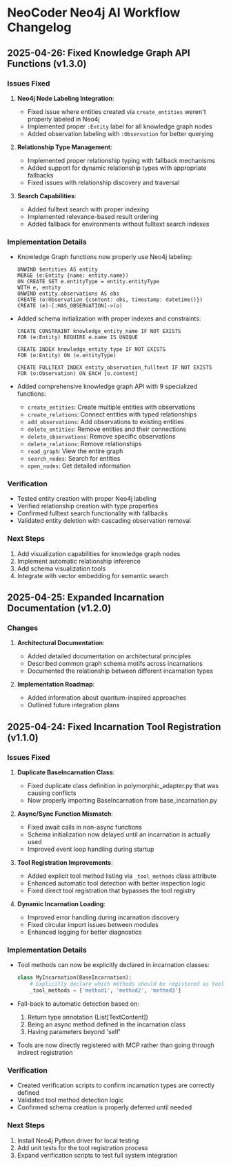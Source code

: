 # NeoCoder Neo4j AI Workflow Changelog

## 2025-04-26: Fixed Knowledge Graph API Functions (v1.3.0)

### Issues Fixed

1. **Neo4j Node Labeling Integration**:
   - Fixed issue where entities created via `create_entities` weren't properly labeled in Neo4j
   - Implemented proper `:Entity` label for all knowledge graph nodes
   - Added observation labeling with `:Observation` for better querying

2. **Relationship Type Management**:
   - Implemented proper relationship typing with fallback mechanisms
   - Added support for dynamic relationship types with appropriate fallbacks
   - Fixed issues with relationship discovery and traversal

3. **Search Capabilities**:
   - Added fulltext search with proper indexing
   - Implemented relevance-based result ordering
   - Added fallback for environments without fulltext search indexes

### Implementation Details

- Knowledge Graph functions now properly use Neo4j labeling:
  ```cypher
  UNWIND $entities AS entity
  MERGE (e:Entity {name: entity.name})
  ON CREATE SET e.entityType = entity.entityType
  WITH e, entity
  UNWIND entity.observations AS obs
  CREATE (o:Observation {content: obs, timestamp: datetime()})
  CREATE (e)-[:HAS_OBSERVATION]->(o)
  ```

- Added schema initialization with proper indexes and constraints:
  ```cypher
  CREATE CONSTRAINT knowledge_entity_name IF NOT EXISTS 
  FOR (e:Entity) REQUIRE e.name IS UNIQUE

  CREATE INDEX knowledge_entity_type IF NOT EXISTS 
  FOR (e:Entity) ON (e.entityType)

  CREATE FULLTEXT INDEX entity_observation_fulltext IF NOT EXISTS 
  FOR (o:Observation) ON EACH [o.content]
  ```

- Added comprehensive knowledge graph API with 9 specialized functions:
  - `create_entities`: Create multiple entities with observations
  - `create_relations`: Connect entities with typed relationships
  - `add_observations`: Add observations to existing entities
  - `delete_entities`: Remove entities and their connections
  - `delete_observations`: Remove specific observations
  - `delete_relations`: Remove relationships
  - `read_graph`: View the entire graph
  - `search_nodes`: Search for entities
  - `open_nodes`: Get detailed information

### Verification

- Tested entity creation with proper Neo4j labeling
- Verified relationship creation with type properties
- Confirmed fulltext search functionality with fallbacks
- Validated entity deletion with cascading observation removal

### Next Steps

1. Add visualization capabilities for knowledge graph nodes
2. Implement automatic relationship inference
3. Add schema visualization tools
4. Integrate with vector embedding for semantic search

## 2025-04-25: Expanded Incarnation Documentation (v1.2.0)

### Changes

1. **Architectural Documentation**:
   - Added detailed documentation on architectural principles
   - Described common graph schema motifs across incarnations
   - Documented the relationship between different incarnation types

2. **Implementation Roadmap**:
   - Added information about quantum-inspired approaches
   - Outlined future integration plans

## 2025-04-24: Fixed Incarnation Tool Registration (v1.1.0)

### Issues Fixed

1. **Duplicate BaseIncarnation Class**: 
   - Fixed duplicate class definition in polymorphic_adapter.py that was causing conflicts
   - Now properly importing BaseIncarnation from base_incarnation.py

2. **Async/Sync Function Mismatch**:
   - Fixed await calls in non-async functions
   - Schema initialization now delayed until an incarnation is actually used
   - Improved event loop handling during startup

3. **Tool Registration Improvements**:
   - Added explicit tool method listing via `_tool_methods` class attribute 
   - Enhanced automatic tool detection with better inspection logic
   - Fixed direct tool registration that bypasses the tool registry

4. **Dynamic Incarnation Loading**:
   - Improved error handling during incarnation discovery
   - Fixed circular import issues between modules
   - Enhanced logging for better diagnostics

### Implementation Details

- Tool methods can now be explicitly declared in incarnation classes:
  ```python
  class MyIncarnation(BaseIncarnation):
      # Explicitly declare which methods should be registered as tools
      _tool_methods = ['method1', 'method2', 'method3']
  ```

- Fall-back to automatic detection based on:
  1. Return type annotation (List[TextContent])
  2. Being an async method defined in the incarnation class
  3. Having parameters beyond 'self'

- Tools are now directly registered with MCP rather than going through indirect registration

### Verification

- Created verification scripts to confirm incarnation types are correctly defined
- Validated tool method detection logic
- Confirmed schema creation is properly deferred until needed

### Next Steps

1. Install Neo4j Python driver for local testing
2. Add unit tests for the tool registration process
3. Expand verification scripts to test full system integration
